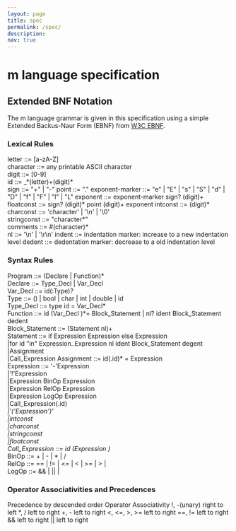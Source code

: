 ```yaml
---
layout: page
title: spec
permalink: /spec/
description: 
nav: true
---
```

# m language specification

## Extended BNF Notation
The m language grammar is given in this specification using a simple Extended Backus-Naur Form (EBNF) from [W3C EBNF](https://www.w3.org/TR/REC-xml/#sec-notation).

### Lexical Rules
letter          ::= [a-zA-Z]<br/>
character       ::= any printable ASCII character<br/>
digit           ::= [0-9]<br/>
id              ::= _\*(letter)+(digit)\*<br/>
sign            ::= "+" | "-"
point           ::= "."
exponent-marker ::= "e" | "E" | "s" | "S" | "d" | "D" | "f" | "F" | "l" | "L"
exponent        ::= exponent-marker sign? (digit)+
floatconst      ::= sign? (digit)* point (digit)+ exponent
intconst        ::= (digit)\*<br/>
charconst       ::= 'character' | '\n' | '\0'<br/>
stringconst     ::= "character*"<br/>
comments        ::= #(character)*<br/>
nl              ::= '\n' | '\r\n'
indent          ::= indentation marker: increase to a new indentation level
dedent          ::= dedentation marker: decrease to a old indentation level

### Syntax Rules
Program         ::= (Declare | Function)\*<br/>
Declare         ::= Type_Decl | Var_Decl<br/>
Var_Decl        ::= id(:Type)?<br/>
Type            ::= () | bool | char | int | double | id <br/>
Type_Decl       ::= type id = Var_Decl\* <br/>
Function        ::= id (Var_Decl )\*= Block_Statement | nl? ident Block_Statement dedent<br/>
Block_Statement ::= (Statement nl)+<br/>
Statement       ::= if Expression Expression else Expression<br/>
                    |for id "in" Expression..Expression nl ident Block_Statement degent<br/>
                    |Assignment<br/>
                    |Call_Expression
Assignment      ::= id(.id)* = Expression<br/>
Expression      ::= '-'Expression<br/>
                    |'!'Expression<br/>
                    |Expression BinOp Expression<br/>
                    |Expression RelOp Expression<br/>
                    |Expression LogOp Expression<br/>
                    |Call_Expression(.id)*<br/>
                    |'('Expression')'<br/>
                    |intconst<br/>
                    |charconst<br/>
                    |stringconst<br/>
                    |floatconst<br/>
Call_Expression ::= id (Expression )*<br/>
BinOp           ::= + | - | * | / <br/>
RelOp           ::= == | != | <= | < | >= | > |<br/>
LogOp           ::= && | || |<br/>

### Operator Associativities and Precedences
Precedence by descended order
    Operator        Associativity
    !, -(unary)     right to left
    *, /            left to right
    +, -            left to right
    <, <=, >, >=    left to right
    ==, !=          left to right
    &&              left to right
    ||              left to right

